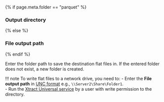 
{% if page.meta.folder == "parquet" %} 
### Output directory 
{% else %}
### File output path
{% endif %}

Enter the folder path to save the destination flat files in. 
If the entered folder does not exist, a new folder is created.

!!! note
	To write flat files to a network drive, you need to:
	- Enter the **File output path** in [UNC format](https://docs.microsoft.com/en-us/dotnet/standard/io/file-path-formats#unc-paths) e.g., `\\Server2\Share\Folder1`.<br>
	- Run the [Xtract Universal service](../setup/service-account.md) by a user with write permission to the directory. 
 